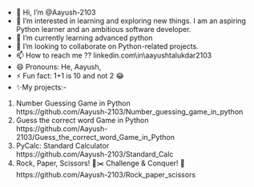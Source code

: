 - 👋 Hi, I’m @Aayush-2103
- 👀 I’m interested in learning and exploring new things. I am an aspiring Python learner and an ambitious software developer.
- 🌱 I’m currently learning advanced python
- 💞️ I’m looking to collaborate on Python-related projects.
- 📫 How to reach me ?? linkedin.com\in\aayushtalukdar2103
- 😄 Pronouns: He, Aayush,
- ⚡ Fun fact: 1+1 is 10 and not 2 😂
- ✨My projects:-
<p>
<ol>
<li>
    Number Guessing Game in Python
    <br>
    https://github.com/Aayush-2103/Number_guessing_game_in_python
</li>

<li>
    Guess the correct word Game in Python
    <br>
    https://github.com/Aayush-2103/Guess_the_correct_word_Game_in_Python
</li>

<li>
    PyCalc: Standard Calculator
    <br>
    https://github.com/Aayush-2103/Standard_Calc
</li>

<li>
    Rock, Paper, Scissors! 📄✂️ Challenge & Conquer! 🌟
    <br>
    https://github.com/Aayush-2103/Rock_paper_scissors
</li>

</ol>
</p>
          

<!---
Aayush-2103/Aayush-2103 is a ✨ special ✨ repository because its `README.md` (this file) appears on your GitHub profile.
You can click the Preview link to take a look at your changes.
--->
